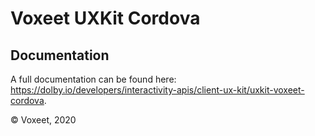 # Voxeet UXKit Cordova

## Documentation

A full documentation can be found here: https://dolby.io/developers/interactivity-apis/client-ux-kit/uxkit-voxeet-cordova.

© Voxeet, 2020
